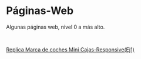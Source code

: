 # Páginas-Web
Algunas páginas web, nivel 0 a más alto.

<br>

[Replica Marca de coches Mini Cajas-Responsive(Ej1)](http://higueramorenoalejandro.42web.io/Flexbox/Coches/index.html)
